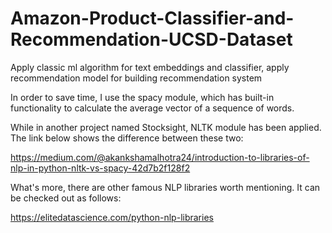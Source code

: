 # Amazon-Product-Classifier-and-Recommendation-UCSD-Dataset
Apply classic ml algorithm for text embeddings and classifier, apply recommendation model for building recommendation system

In order to save time, I use the spacy module, which has built-in functionality to calculate the average vector of a sequence of words.

While in another project named Stocksight, NLTK module has been applied. The link below shows the difference between these two:

https://medium.com/@akankshamalhotra24/introduction-to-libraries-of-nlp-in-python-nltk-vs-spacy-42d7b2f128f2

What's more, there are other famous NLP libraries worth mentioning. It can be checked out as follows:

https://elitedatascience.com/python-nlp-libraries
